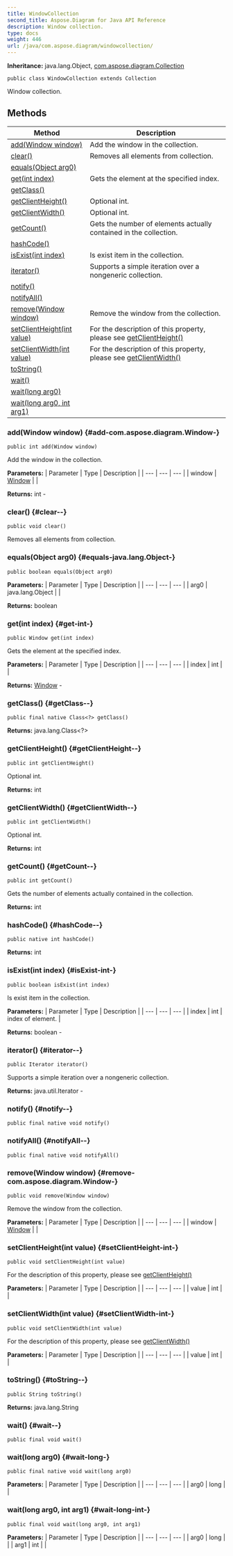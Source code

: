 ```yaml
---
title: WindowCollection
second_title: Aspose.Diagram for Java API Reference
description: Window collection.
type: docs
weight: 446
url: /java/com.aspose.diagram/windowcollection/
---
```


**Inheritance:**
java.lang.Object, [com.aspose.diagram.Collection](../../com.aspose.diagram/collection)
```
public class WindowCollection extends Collection
```

Window collection.
## Methods

| Method | Description |
| --- | --- |
| [add(Window window)](#add-com.aspose.diagram.Window-) | Add the window in the collection. |
| [clear()](#clear--) | Removes all elements from collection. |
| [equals(Object arg0)](#equals-java.lang.Object-) |  |
| [get(int index)](#get-int-) | Gets the element at the specified index. |
| [getClass()](#getClass--) |  |
| [getClientHeight()](#getClientHeight--) | Optional int. |
| [getClientWidth()](#getClientWidth--) | Optional int. |
| [getCount()](#getCount--) | Gets the number of elements actually contained in the collection. |
| [hashCode()](#hashCode--) |  |
| [isExist(int index)](#isExist-int-) | Is exist item in the collection. |
| [iterator()](#iterator--) | Supports a simple iteration over a nongeneric collection. |
| [notify()](#notify--) |  |
| [notifyAll()](#notifyAll--) |  |
| [remove(Window window)](#remove-com.aspose.diagram.Window-) | Remove the window from the collection. |
| [setClientHeight(int value)](#setClientHeight-int-) | For the description of this property, please see [getClientHeight()](../../com.aspose.diagram/windowcollection\#getClientHeight--) |
| [setClientWidth(int value)](#setClientWidth-int-) | For the description of this property, please see [getClientWidth()](../../com.aspose.diagram/windowcollection\#getClientWidth--) |
| [toString()](#toString--) |  |
| [wait()](#wait--) |  |
| [wait(long arg0)](#wait-long-) |  |
| [wait(long arg0, int arg1)](#wait-long-int-) |  |
### add(Window window) {#add-com.aspose.diagram.Window-}
```
public int add(Window window)
```


Add the window in the collection.

**Parameters:**
| Parameter | Type | Description |
| --- | --- | --- |
| window | [Window](../../com.aspose.diagram/window) |  |

**Returns:**
int - 
### clear() {#clear--}
```
public void clear()
```


Removes all elements from collection.

### equals(Object arg0) {#equals-java.lang.Object-}
```
public boolean equals(Object arg0)
```




**Parameters:**
| Parameter | Type | Description |
| --- | --- | --- |
| arg0 | java.lang.Object |  |

**Returns:**
boolean
### get(int index) {#get-int-}
```
public Window get(int index)
```


Gets the element at the specified index.

**Parameters:**
| Parameter | Type | Description |
| --- | --- | --- |
| index | int |  |

**Returns:**
[Window](../../com.aspose.diagram/window) - 
### getClass() {#getClass--}
```
public final native Class<?> getClass()
```




**Returns:**
java.lang.Class<?>
### getClientHeight() {#getClientHeight--}
```
public int getClientHeight()
```


Optional int.

**Returns:**
int
### getClientWidth() {#getClientWidth--}
```
public int getClientWidth()
```


Optional int.

**Returns:**
int
### getCount() {#getCount--}
```
public int getCount()
```


Gets the number of elements actually contained in the collection.

**Returns:**
int
### hashCode() {#hashCode--}
```
public native int hashCode()
```




**Returns:**
int
### isExist(int index) {#isExist-int-}
```
public boolean isExist(int index)
```


Is exist item in the collection.

**Parameters:**
| Parameter | Type | Description |
| --- | --- | --- |
| index | int | index of element. |

**Returns:**
boolean - 
### iterator() {#iterator--}
```
public Iterator iterator()
```


Supports a simple iteration over a nongeneric collection.

**Returns:**
java.util.Iterator - 
### notify() {#notify--}
```
public final native void notify()
```




### notifyAll() {#notifyAll--}
```
public final native void notifyAll()
```




### remove(Window window) {#remove-com.aspose.diagram.Window-}
```
public void remove(Window window)
```


Remove the window from the collection.

**Parameters:**
| Parameter | Type | Description |
| --- | --- | --- |
| window | [Window](../../com.aspose.diagram/window) |  |

### setClientHeight(int value) {#setClientHeight-int-}
```
public void setClientHeight(int value)
```


For the description of this property, please see [getClientHeight()](../../com.aspose.diagram/windowcollection\#getClientHeight--)

**Parameters:**
| Parameter | Type | Description |
| --- | --- | --- |
| value | int |  |

### setClientWidth(int value) {#setClientWidth-int-}
```
public void setClientWidth(int value)
```


For the description of this property, please see [getClientWidth()](../../com.aspose.diagram/windowcollection\#getClientWidth--)

**Parameters:**
| Parameter | Type | Description |
| --- | --- | --- |
| value | int |  |

### toString() {#toString--}
```
public String toString()
```




**Returns:**
java.lang.String
### wait() {#wait--}
```
public final void wait()
```




### wait(long arg0) {#wait-long-}
```
public final native void wait(long arg0)
```




**Parameters:**
| Parameter | Type | Description |
| --- | --- | --- |
| arg0 | long |  |

### wait(long arg0, int arg1) {#wait-long-int-}
```
public final void wait(long arg0, int arg1)
```




**Parameters:**
| Parameter | Type | Description |
| --- | --- | --- |
| arg0 | long |  |
| arg1 | int |  |


